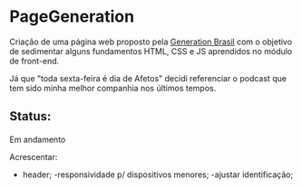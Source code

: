 # PageGeneration

Criação de uma página web proposto pela [Generation Brasil](https://brazil.generation.org/ ) com o objetivo de sedimentar alguns fundamentos HTML, CSS e JS aprendidos no módulo de front-end.  

Já que "toda sexta-feira é dia de Afetos" decidi referenciar o podcast que tem sido minha melhor companhia nos últimos tempos.

## Status:

####

Em andamento 

Acrescentar:
- header;
-responsividade p/ dispositivos menores;
-ajustar identificação;
